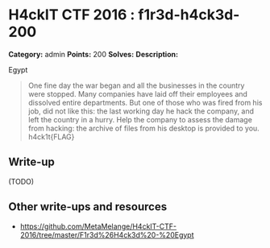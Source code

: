 # H4ckIT CTF 2016 : f1r3d-h4ck3d-200

**Category:** admin
**Points:** 200
**Solves:**
**Description:**

Egypt

> One fine day the war began and all the businesses in the country were stopped. Many companies have laid off their employees and dissolved entire departments. But one of those who was fired from his job, did not like this: the last working day he hack the company, and left  the country in a hurry. Help the company to assess the damage from hacking: the archive of files from his desktop is provided to you.  h4ck1t{FLAG}

## Write-up

(TODO)

## Other write-ups and resources

* https://github.com/MetaMelange/H4ckIT-CTF-2016/tree/master/F1r3d%26H4ck3d%20-%20Egypt
